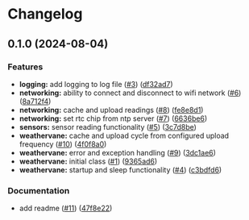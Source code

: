 # Changelog

## 0.1.0 (2024-08-04)


### Features

* **logging:** add logging to log file ([#3](https://github.com/Chattox/weathervane-pico/issues/3)) ([df32ad7](https://github.com/Chattox/weathervane-pico/commit/df32ad7c7bc2c4ff6f7c948f25838d55db3d9382))
* **networking:** ability to connect and disconnect to wifi network ([#6](https://github.com/Chattox/weathervane-pico/issues/6)) ([8a712f4](https://github.com/Chattox/weathervane-pico/commit/8a712f48699d918aafaa2efeb4d6d2cdcaa4ad96))
* **networking:** cache and upload readings ([#8](https://github.com/Chattox/weathervane-pico/issues/8)) ([fe8e8d1](https://github.com/Chattox/weathervane-pico/commit/fe8e8d1994b01e2dfde4e3e82423625a43cd6a00))
* **networking:** set rtc chip from ntp server ([#7](https://github.com/Chattox/weathervane-pico/issues/7)) ([6636be6](https://github.com/Chattox/weathervane-pico/commit/6636be638328695fe9cdc3b852d517cd6f319dec))
* **sensors:** sensor reading functionality ([#5](https://github.com/Chattox/weathervane-pico/issues/5)) ([3c7d8be](https://github.com/Chattox/weathervane-pico/commit/3c7d8be397b3c2d951a0eeb7347b67e68defadcd))
* **weathervane:** cache and upload cycle from configured upload frequency ([#10](https://github.com/Chattox/weathervane-pico/issues/10)) ([4f0f8a0](https://github.com/Chattox/weathervane-pico/commit/4f0f8a00853d42ad869bac59e4ce395c7f262d11))
* **weathervane:** error and exception handling ([#9](https://github.com/Chattox/weathervane-pico/issues/9)) ([3dc1ae6](https://github.com/Chattox/weathervane-pico/commit/3dc1ae6074e7909b3f870197be241b877d77ddaf))
* **weathervane:** initial class ([#1](https://github.com/Chattox/weathervane-pico/issues/1)) ([9365ad6](https://github.com/Chattox/weathervane-pico/commit/9365ad6d62b89c1d39ecc836cab17ad681f8261d))
* **weathervane:** startup and sleep functionality ([#4](https://github.com/Chattox/weathervane-pico/issues/4)) ([c3bdfd6](https://github.com/Chattox/weathervane-pico/commit/c3bdfd6db04a87e0c0aeae902b9b49a614cdfa27))


### Documentation

* add readme ([#11](https://github.com/Chattox/weathervane-pico/issues/11)) ([47f8e22](https://github.com/Chattox/weathervane-pico/commit/47f8e2245efa1f4c8929fe2d8dc009351f66d27d))
